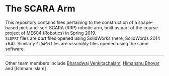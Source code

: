 # The SCARA Arm

This repository contains files pertaining to the construction of a shape-based pick-and-sort SCARA (RRP) robotic arm, built as part of the course project of ME604 (Robotics) in Spring 2019.  
`SLDPRT` files are *part* files opened using SolidWorks (here, SolidWords 2014 x64). Similarly `SLDASM` files are *assembly* files opened using the same software.
***
Other team members include [Bharadwaj Venkitachalam](https://github.com/bharadwaj625), [Himanshu Bhoyar](https://github.com/hbhoyar) and [Ishmam Islam]
